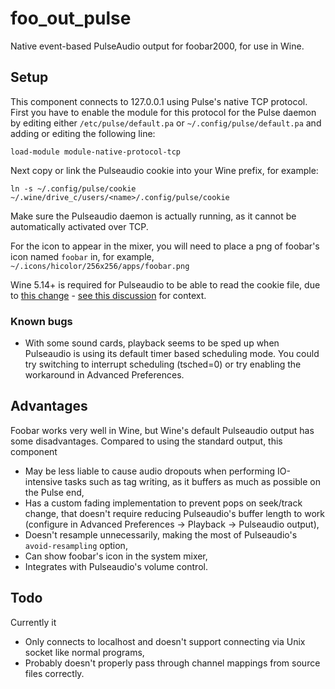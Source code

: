 # foo_out_pulse
Native event-based PulseAudio output for foobar2000, for use in Wine.

## Setup
This component connects to 127.0.0.1 using Pulse's native TCP protocol.
First you have to enable the module for this protocol for the Pulse daemon by editing either
`/etc/pulse/default.pa` or `~/.config/pulse/default.pa` and adding or editing the following line:

`load-module module-native-protocol-tcp`

Next copy or link the Pulseaudio cookie into your Wine prefix, for example:

`ln -s ~/.config/pulse/cookie ~/.wine/drive_c/users/<name>/.config/pulse/cookie`

Make sure the Pulseaudio daemon is actually running, as it cannot be automatically activated over TCP.

For the icon to appear in the mixer, you will need to place a png of foobar's icon named `foobar` in, for example, `~/.icons/hicolor/256x256/apps/foobar.png`

Wine 5.14+ is required for Pulseaudio to be able to read the cookie file, due to <a href="https://source.winehq.org/git/wine.git/commitdiff/587732acb7834a52a2af5bb45e59899ab8ec3f5d">this change</a> - <a href="https://hydrogenaud.io/index.php?topic=119763.msg988559#msg988559">see this discussion</a> for context.

### Known bugs
- With some sound cards, playback seems to be sped up when Pulseaudio is using its default timer based scheduling mode. You could try switching to interrupt scheduling (tsched=0) or try enabling the workaround in Advanced Preferences.

## Advantages
Foobar works very well in Wine, but Wine's default Pulseaudio output has some disadvantages. Compared to using the standard output, this component
- May be less liable to cause audio dropouts when performing IO-intensive tasks such as tag writing, as it buffers as much as possible on the Pulse end,
- Has a custom fading implementation to prevent pops on seek/track change, that doesn't require reducing Pulseaudio's buffer length to work (configure in Advanced Preferences -> Playback -> Pulseaudio output),
- Doesn't resample unnecessarily, making the most of Pulseaudio's `avoid-resampling` option,
- Can show foobar's icon in the system mixer,
- Integrates with Pulseaudio's volume control.

## Todo
Currently it
- Only connects to localhost and doesn't support connecting via Unix socket like normal programs,
- Probably doesn't properly pass through channel mappings from source files correctly.
